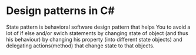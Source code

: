# Design patterns in C&#35;
State pattern is behavioral software design pattern that helps You to avoid a lot of if else and/or swich statements by changing state of object (and thus his behaviour) by changing his property (into different state objects) and delegating actions(method) that change state to that objects.
